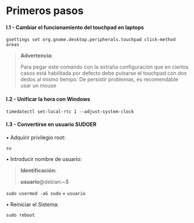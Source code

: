 # Primeros pasos

#### I.1 - Cambiar el funcionamiento del touchpad en laptops

~~~
gsettings set org.gnome.desktop.peripherals.touchpad click-method areas
~~~

> **Advertencia:**
> <p> <p>
>  
> Para pegar este comando con la extraña configuración que en ciertos casos está habilitada por defecto debe pulsarse el touchpad con dos dedos al mismo tiempo. De persistir problemas, es recomendable usar un mouse



#### I.2 - Unificar la hora con Windows

~~~
timedatectl set-local-rtc 1 --adjust-system-clock
~~~



#### I.3 - Convertirse en usuario SUDOER

• Adquirir privilegio root:

~~~
su
~~~


• Introducir nombre de usuario:

> **Identificación:**
> <p> <p>
> 
> **usuario**@debian:~$
    
`sudo usermod -aG sudo` + `usuario`


• Reiniciar el Sistema:

~~~
sudo reboot
~~~

